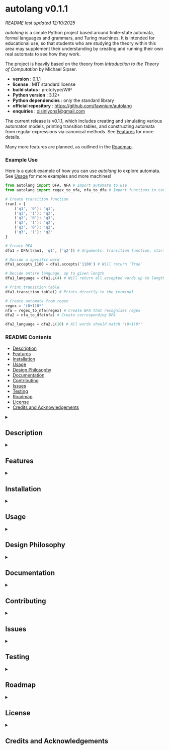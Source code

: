 # autolang v0.1.1

*README last updated 12/10/2025*

*autolang* is a simple Python project based around finite-state automata, formal languages and grammars, and Turing machines. It is intended for educational use, so that students who are studying the theory within this area may supplement their understanding by creating and running their own real automata to see how they work. 

The project is heavily based on the theory from *Introduction to the Theory of Computation* by Michael Sipser.

- **version** : 0.1.1
- **license** : MIT standard license
- **build status** : prototype/WIP
- **Python version** : 3.12+
- **Python dependencies** : only the standard library
- **official repository** : https://github.com/fawnium/autolang
- **enquiries** : oisinlyons1@gmail.com

The current release is v0.1.1, which includes creating and simulating various automaton models, printing transition tables, and constructing automata from regular expressions via canonical methods. See [Features](#features) for more details.

Many more features are planned, as outlined in the [Roadmap](#roadmap).

### Example Use

Here is a quick example of how you can use *autolang* to explore automata. See [Usage](#usage) for more examples and more machines!

```python
from autolang import DFA, NFA # Import automata to use
from autolang import regex_to_nfa, nfa_to_dfa # Import functions to construct automata from regex

# Create transition function
tran1 = {
    ('q1', '0'): 'q1',
    ('q1', '1'): 'q2',
    ('q2', '0'): 'q3',
    ('q2', '1'): 'q2',
    ('q3', '0'): 'q2',
    ('q3', '1'): 'q2'
}

# Create DFA
dfa1 = DFA(tran1, 'q1', ['q2']) # Arguments: transition function, start state, list of accept states

# Decide a specific word
dfa1_accepts_1100 = dfa1.accepts('1100') # Will return `True`

# Decide entire language, up to given length
dfa1_language = dfa1.L(4) # Will return all accepted words up to length 4

# Print transition table
dfa1.transition_table() # Prints directly to the terminal

# Create automata from regex
regex = '(0+1)0*'
nfa = regex_to_nfa(regex) # Create NFA that recognises regex
dfa2 = nfa_to_dfa(nfa) # Create corresponding DFA

dfa2_language = dfa2.L(10) # All words should match '(0+1)0*'
```

### README Contents
- [Description](#description)
- [Features](#features)
- [Installation](#installation)
- [Usage](#usage)
- [Design Philosophy](#design-philosophy)
- [Documentation](#documentation)
- [Contributing](#contributing)
- [Issues](#issues)
- [Testing](#testing)
- [Roadmap](#roadmap)
- [License](#license)
- [Credits and Acknowledgements](#credits-and-acknowledgements)

<details>
<summary><h2 id="description">Description</h2></summary>

This project is intended for educational use while studying automata theory, formal languages, complexity theory, and related areas. While finite-state machines are very well understood and used ubiquitously in compiler toolchains, text processing software, and many other technologies, we thought that it would be helpful to create a framework for students to investigate these machines themselves, to enrich and accelerate their understanding of the theoretical concepts. To justify its existence in such a well-explored area, *autolang* is being developed with the following aims:

- **Accessibility** : The project should be easy to deploy in academic settings, and require minimal technical programming/CS knowledge to interact with. We also aimed to have minimal dependencies to make the installation process easier.

- **Tactile Intuition** : The original motivation of *autolang* was to 'bridge the gap' between the theoretical descriptions of state machines, and how they are practically implemented in code. It is often said that "Turing machines are the basis for all modern computers", which is true, but we wanted interested students to be able to draw a direct line from the abstract models to real practical applications, insofar as that is possible.

While these aims are not fully-realised in the current prototype, v0.x, we expect the project to attain both enhanced features and much better usability in the coming weeks and months. These aims are discussed in more detail under [Design Philosophy](#design-philosophy) below.
</details>

<details>
<summary><h2 id="features">Features</h2></summary>

For specific uses of the features below, see the [Usage](#usage) Section.

### Simulating Automata

The following automaton models are currently supported:
- DFA
- NFA
- PDA (nondeterministic only)
- TM (single tape, deterministic, as in *Sipser*)

Each of the above models supports the following methods:
- `.accepts(word: str) -> bool` 
    - Takes a string as input, returns  `True` if the given automaton accepts the string, returns `False` otherwise. If the string contains unrecognised letters, `.accepts()` will always return `False`.
    - **NOTE:** The Turing machine instance of this method (`TM.accepts()`) can also return `None`. This happens when the word is undecidable, or the TM exceeds a certain number of steps.

- `.L(n: int = 5, lazy: bool = False) -> tuple[str, ...] | Generator[str]` 
    - Takes an integer $n$ as input, returns a collection of all words recognised by the given automaton with length $\leq n$, in len-lex order.
    - if `lazy = False` (default), the collection of words is returned as a tuple immediately.
    - if `lazy = True`, the collection is instead returned as a generator, and the words are only evaluated when used in a later iteration. This is useful for saving memory for large languages, but is less intuitive for new users.
    - **WARNING:** Please note that the number of words checked grows exponentially with the length given, and the size of the underlying alphabet. Caution is advised when calling this method with a large integer or an alphabet with more than a handful of letters, as it may take several minutes or hours to terminate.

- `.transition_table()` 
    - Prints the transition table of the given automaton to the terminal.
    - **NOTE:** This feature may change in future versions, i.e. by returning a string instead of printing directly.

For guidance on creating specific automata, see [Usage](#usage) below, and the `examples/` folder inside the repository.

### Constructing Automata

In addition to manually creating and simulating automata, *autolang* has a few functions to construct automata using canonical algorithms. These are listed below:

- `regex_to_nfa(regex: str) -> NFA` 
    - Takes a regular expression string as input, returns an NFA that recognises the corresponding regular language.
    - **NOTE:** The union operator *must* be represented as `+`. The Kleene star operator is `*` as usual. No other operators may be included in the input string.

- `nfa_to_dfa(nfa: NFA) -> DFA` 
    - Takes an `NFA` object as input, returns the corresponding DFA, generated via the standard subset construction.
    - **NOTE:** The subset construction is *lazy*, so only states that are actually reachable from the start state are included in the final DFA.
    - **NOTE:** No further optimisation/minimisation occurs after the initial construction. This is a planned feature.

See the [Usage](#usage) Section for specific explanations of how to construct automata from regex.

For additional planned features, see the [Roadmap](#roadmap) Section.

</details>

<details>
<summary><h2 id="installation">Installation</h2></summary>

While usability is stated as a priority for *autolang*, please note the installation process is currently a work in progress, and is more 'hands-on' than we would like it to eventually be. 

We recommend using the [Developer](#developer-install) install process if you are interested in testing the code or contributing, and using the [User](#user-install) install process if you just want to use *autolang* in your Python projects.

### Developer Install

Below is a summary of the *autolang* installation process:
- Ensure `git` is installed on your computer and can be run from your terminal.
- Navigate to the folder you want to install autolang into.
- Clone the official GitHub repository. It will be installed as a subfolder within the folder you run the command from.
- Navigate to the new `autolang/` subfolder.
- Create a virtual environment if required.
- Activate the virtual environment, if created. This step is OS-dependent
- `pip` install *autolang* as a local module, so python knows where to find the source code to import.

After doing steps 1 and 2, complete the installation by running the following commands in order:

```bash
# Install from GitHub
git clone https://github.com/fawnium/autolang.git # Clone repository
cd autolang # Navigate to repository subfolder

# Set up virtual environment (optional)
python -m venv .venv # Create virtual environment
# Activate virtual environment (OS-dependent)
source .venv/bin/activate # Linux/MacOS
.venv\Scripts\Activate.ps1 # Windows PowerShell
.venv\Scripts\activate.bat # Windows cmd

# Pip install autolang
pip install -e . 
```

Using `pip install -e .` with the `-e` flag means that Python will import autolang from your local instance inside the `src/` folder. Any changes you make to the source code will immediately apply when you import it, without needing to reinstall.

After doing the above, you should be able to `import` from autolang in a Python file as usual. See [Usage](#usage) and the `examples/` folder for further guidance.

#### Updating autolang

To ensure you have the most up-to-date version from the GitHub repository, simply run:

```bash
git pull
```

Ensure this command is run when your working directory is the `autolang/` folder.


### User Install

Currently, *autolang* cannot be installed from the official python package repository (yet). However, `pip` can still be used to install autolang directly from the GitHub repository. This is very similar to normal `pip` package installs, but **you must ensure you have `git` installed on your computer first**.

#### Setting up a virtual environment (optional, recommended)

You may want to first set up a virtual environment before installing, to prevent cluttering your general system with *autolang*'s files. You can skip this step if you want to install quickly, or you want *autolang* to be importable anywhere on your computer.

For guidance about virtual environments, see:
- https://packaging.python.org/en/latest/guides/installing-using-pip-and-virtual-environments/
- https://docs.python.org/3/library/venv.html

If you are using Anaconda, it has its own way of managing virtual environments via `conda`. See:
- https://docs.conda.io/projects/conda/en/latest/user-guide/tasks/manage-environments.html

The rest of the installation process below is the same regardless of whether you are using Conda.

#### Installing autolang from GitHub

To install autolang in your Python environment, enter the following command in your terminal. 

```bash
pip install git+https://github.com/fawnium/autolang.git
```

Note that this command will fail if you don't have `git` installed on your computer. Ensure you are using the correct terminal, i.e. the one that corresponds to the environment where you will write your Python code.


To check if you have autolang installed and see the version, enter this command:

```bash
pip show autolang
```

#### Updating your installation

To update to the latest version of autolang, enter this command:

```bash
pip install -U git+https://github.com/fawnium/autolang.git
```

Note the presence of the `-U` flag.

The update command above may fail to install the most up-to-date code, because the GitHub repository is regularly being modified without the version changing. If this command fails to update, use the following command instead:

```bash
pip install --force-reinstall --no-cache-dir git+https://github.com/fawnium/autolang.git
```

This will update your installation from GitHub regardless of your current installation.

</details>

<details>
<summary><h2 id="usage">Usage</h2></summary>

This section describes how to import and use features once *autolang* has been installed. For installation guidance, see the [Installation](#installation) Section.

Example use cases of all the main *autolang* features are provided in the corresponding files in the `examples/` folder. Please refer to these if you are unsure how to use the features.

In general, automata are created using a specially-formatted dictionary which represents their transition function. They also require additional metadata, such as the start and accept states, which varies slightly by model. Making automaton creation easier is a planned feature.

<details>
<summary><h3 id="creating-a-dfa">Creating a DFA</h3></summary>

A DFA is created using this constructor:

```python
DFA(transition: dict[tuple[str, str], str], 
    start: str, 
    accept: Iterable[str])
```

- `transition: dict` is a dict representing the transition function of the DFA.
    - Each entry is of the form `(state, letter): next_state`, and encodes a single transition. All are strings, and `letter` should be a single character.
    - For example if you want the DFA to transition from `q0` to `q1` when reading the letter `a`, include this entry in the dict: `('q0', 'a'): 'q1'`
    - You must ensure you include a transition for every possible state-letter pair, since DFAs are deterministic. If you miss one, an error will be raised.
- `start: str` is the start state of the DFA. Its transitions must be included in the `transition` dict.
- `accept: Iterable[str]` is collection of the DFA accept states. Transitions for all accept states must be included in the `transition` dict.
    - This can be given as a `list`, `set`, or any other valid iterable object.
- You do not need to provide the alphabet or total list of states for the DFA. These are automatically inferred from the `transition` function.
- State names and alphabet letters are *case sensitive*, so ensure all strings are correct.
- States can be given any name, not just `q0, q1, ...`. Certain characters are forbidden from appearing in state names, such as `'+'` or `'_'`, but the number is relatively small. You can stick to letters and numbers to be safe.
- Letters must be single characters, but likewise can be any character other than the small number of forbidden characters.

To see if a DFA accepts a specific word, use the `.accepts()` method:

```python
is_in_language = dfa.accepts('ab') # True or False
```

To get the whole language of a DFA, up to a certain length, use the `.L()` method:

```python
language_of_dfa = dfa.L(4) # Tuple of all accepted words up to length 4, in len-lex order
```

> [!WARNING]
> Be careful using this method with a large length value, as it will take exponential time to compute.

To print the transition table of a DFA for a nice visual, use the `.transition_table()` method:

```python
dfa.transition_table() # Prints to terminal
```

Below is an example of creating a specific DFA. This is the DFA $M_1$ in Sipser, p36.

```python
from autolang import DFA

# Create the transition function dictionary
tran1 = {
    ('q1', '0'): 'q1',
    ('q1', '1'): 'q2',
    ('q2', '0'): 'q3',
    ('q2', '1'): 'q2',
    ('q3', '0'): 'q2',
    ('q3', '1'): 'q2'
}
# Create the DFA itself
M1 = DFA(tran1, 'q1', ['q2']) # The name 'M1' is arbitrary, and any valid variable name can be used

# Check specific words
M1.accepts('000') # Will return `False`
M1.accepts('100') # Will return `True`

# Generate the language of M1 up to length 3
M1.L(3) # Will return `('1', '01', '11', '001', '011', '100', '101', '111')`

# Print M1's transition table
M1.transition_table()
```
</details>

<details>
<summary><h3 id="creating-an-nfa">Creating an NFA</h3></summary>

An NFA is created using this constructor:

```python
NFA(transition: dict[tuple[str, str], tuple[str, ...]], 
    start: str, 
    accept: Iterable[str])
```

- `transition: dict` is a dict representing the transition function of the NFA.
    - Each entry is of the form `(state, letter): (next_state1, next_state2, ...)`, and encodes *all transitions* from a specific state for a specific letter. Note this differs from the DFA case, and the entry's value must be a *tuple* of strings.
    - If there is only one available transition, **this must still be wrapped in a tuple**, e.g. `('q1',)` and **not** `'q1'` or `('q1')`.
    - For example if you want the NFA to transition from `q0` to `q1` when reading `a`, then include `('q0', 'a'): ('q1',)` in the dict.
    - If you want the NFA to transition to both `q1` or `q2` from the same place, then include `('q0', 'a'): ('q1', 'q2')`.
    - You can omit entries for specific state-letter pairs (unlike with DFAs), and should do so if you want no allowed transitions.
        - If you want to include all possible transition keys for some reason, you can include `('q0', 'a'): tuple()` to indicate an empty set of allowed transitions.
    - ε-transitions are simply encoded using the empty string `''` instead of a letter. For example, an ε-transition from `q0` to `q1` will be `('q0', ''): ('q1',)` in the dict.
- `start: str` is the start state of the NFA. If you don't include any transitions from it in `transition`, the NFA will simply get stuck in the start state.
- `accept: Iterable[str]` is collection of the NFA accept states. 
    - This can be given as a `list`, `set`, or any other valid iterable object.
- The alphabet and total list of states are automatically inferred from the `transition` function.
- The same restrictions on naming states and letters apply here as they do for [DFAs](#creating-a-dfa).

To see if an NFA accepts a specific word, use the `.accepts()` method:

```python
is_in_language = nfa.accepts('ab') # True or False
```

To get the whole language of an NFA, up to a certain length, use the `.L()` method:

```python
language_of_nfa = nfa.L(4) # Tuple of all accepted words up to length 4, in len-lex order
```

> [!WARNING]
> Be careful using this method with a large length value, as it will take exponential time to compute.

To print the transition table of an NFA for a nice visual, use the `.transition_table()` method:

```python
nfa.transition_table() # Prints to terminal
```

Below is an example of creating a specific NFA. This is the NFA $N_1$ in Sipser, p48.

```python
from autolang import NFA

# Create transition function dict
tran1 = {
    ('q1', '0'): ('q1',),
    ('q1', '1'): ('q1', 'q2'), 
    ('q2', ''): ('q3',),
    ('q2', '0'): ('q3',),
    ('q3', '1'): ('q4',),
    ('q4', '0'): ('q4',),
    ('q4', '1'): ('q4',) 
}
# Create NFA itself
N1 = NFA(tran1, 'q1', ['q4'])

# Check specific words
N1.accepts('010') # False

# Generate the language up to length 3
N1.L(3) # Returns tuple

# Print transition table
N1.transition_table()
```
</details>

<details>
<summary><h3 id="creating-a-pda">Creating a PDA</h3></summary>

A PDA is created with this constructor:

```python
PDA(transition: dict[tuple[str, str, str], tuple[tuple[str, str], ...]], 
    start: str, 
    accept: Iterable[str])
```

- `transition: dict` is a dict representing the the PDA transition function.
    - Each entry entry is of the form `(state, letter, stack_top): ((next_state1, stack_push1), (next_state2, stack_push2), ...)`.
    - Each entry encodes all possible transitions (and the corresponding letter pushed to the stack) from a given state, for a given read `letter`, for a given letter read from the stack (`stack_top`)
    - The entry's value **must be wrapped in a tuple**, even if there is only one transition, and each inner tuple must have length 2.
        - If there is only one transition, a comma must still be included after it, inside the parent tuple.
    - As with [NFAs](#creating-an-nfa), ε-transitions are encoded using the empty string `''`. This applies to both the input letters and the stack.
    - For example, say you want the PDA to have two transitions from `q0` when reading `a` in the input word and reading `$` from the stack: one goes to `q1` and pushes `x` to the stack, and the other goes to `q2` and pushes nothing to the stack. The `transition` entry to encode this is `('q0', 'a', '$'): (('q1', 'x'), ('q2', ''))`
        - **NOTE**: reading a letter from the stack automatically means it gets popped from the stack. If no letter is read, nothing is popped.
    - If you want the PDA to transition without reading the stack, use `''` for `stack_push`, e.g. `('q0', 'a', ''): (('q1', '$'),)`. This will *not* pop the top of the stack.
    - If you want no transitions for a specific state-letter-stack_top triple, then you can omit this entry from the dict, *or* include it with an empty tuple as its value, e.g. `('q0', 'a', '$'): tuple()`.
- `start: str` is the start state of the PDA. If you don't include any transitions from it in `transition`, the NFA will simply get stuck in the start state.
- `accept: Iterable[str]` is collection of the PDA accept states. 
    - This can be given as a `list`, `set`, or any other valid iterable object.
- The alphabets (input and stack) and total list of states are automatically inferred from the `transition` function.
- The same restrictions on naming states and letters apply here as they do for DFAs and NFAs.

To see if a PDA accepts a specific word, use the `.accepts()` method:

```python
is_in_language = pda.accepts('ab') # True or False
```

To get the whole language of a PDA, up to a certain length, use the `.L()` method:

```python
language_of_pda = pda.L(4) # Tuple of all accepted words up to length 4, in len-lex order
```

> [!WARNING]
> Be careful using this method with a large length value, as it will take exponential time to compute.

To print the transition table of a PDA for a nice visual, use the `.transition_table()` method:

```python
pda.transition_table() # Prints to terminal
```

Below is an example of creating a specific PDA. This is PDA $M_1$ in Sipser, p114.

```python
from autolang import PDA
# Create transition function dict
tran1 = {
    ('q1', '', ''): (('q2', '$'),),
    ('q2', '0', ''): (('q2', '0'),),
    ('q2', '1', '0'): (('q3', ''),),
    ('q3', '1', '0'): (('q3', ''),),
    ('q3', '', '$'): (('q4', ''),)
}
# Create PDA itself
M1 = PDA(tran1, 'q1', ['q1', 'q4'])

# Check specific words
M1.accepts('0011') # True
M1.accepts('010') # False

# Generate the language up to length 3
M1.L(8) # Returns ('', '01', '0011', '000111', '00001111')

# Print transition table
M1.transition_table()
```
</details>

<details>
<summary><h3 id="creating-a-turing-machine">Creating a Turing Machine</h3></summary>

A Turing machine (TM) is created with this constructor:

```python
TM(transition: dict[tuple[str, str], tuple[str, str, str]], 
   start: str, 
   accept: str, 
   reject: str, 
   reserved_letters: Iterable[str] = set())
```

- `transition: dict` is a dict representing the TM transition function.
    - Each entry encodes a single transition. This includes the next state, letter written to current cell, and move direction. Note the `write` letter is written *before* moving to the next cell.
    - Each entry is of the form `(state, letter): (next_state, write, direction)`. The `direction` *must* be either an uppercase `'L'` or uppercase `'R'`.
    - For example, if you want the TM to transition to state `q1`, write `x` to the current cell, and move right, when in state `q0` and reading `a`, include this entry in the dict: `('q0', 'a'): ('q1', 'x', 'R')`.
    - The special blank-cell letter is the underscore `'_'`, and this cannot be changed.
        - For example if you want the TM to erase its current cell before moving, include `('q0', 'a'): ('q1', '_', 'R')`
    - Note that you *can* omit transitions from a TM transition function, even though they are deterministic. If you do, these transitions will automatically default to the `reject` state. This may lead to unintended behaviour if you forget to add transitions.
        - This choice was made to make creating TMs less tedious, although it does make it easier for mistakes to happen during creation since an error is not raised. We decided defaulting to the reject state was a reasonable compromise in this situation. 
        - Additionally, there are many cases where a specific transition can't actually be reached from any starting configuration, so including it is pointless.
    - If there are *no* transitions to the `accept` state, the TM can still be created, but you will be prompted to continue with the creation, since such a TM will have an empty language.
        - We decided that it should be allowed to create TMs that cannot accept any words for research or investigations. Indeed, for many TMs it doesn't actually matter what they accept, but rather solely what they produce on their tape.
    - Since the TM will immediately halt when it enters the `accept` or `reject` state, you should not include any transitions *from* these states.
- `start: str` is the start state of the TM.
- `accept: str` is the unique accept state of the TM. The default is `'qa'`.
- `reject: str` is the unique reject state of the TM. The default is `'qr'`.
    - **NOTE**: you can use the names `'qa'` and `'qr'` for working states instead, provided you also provide distinct alternatives for the halting states. Sticking with the defaults is recommended.
- `reserved_letters: Iterable[str]` is a list of letters which are intended strictly for use on the tape, and should not be allowed in input words. There is no way to distinguish between the input alphabet and the tape alphabet without you manually stipulating it.
    - The blank letter `'_'` is *always* reserved, and doesn't need to be included in this arg.
- The alphabets (input and tape) and total list of states are automatically inferred from the `transition` function, and `reserved_letters`.
- You cannot use `'_'` as an input letter, since it will just be interpereted as blank. Any other character should be a valid letter for TMs.

To see if a TM accepts a specific word, use the `.accepts()` method:

```python
is_in_language = tm.accepts('ab') # True or False
```

To get the whole language of a TM, up to a certain length, use the `.L()` method:

```python
language_of_tm = tm.L(4) # Tuple of all accepted words up to length 4, in len-lex order
```

> [!WARNING]
> Be careful using this method with a large length value, as it will take exponential time to compute.

To print the transition table of a TM for a nice visual, use the `.transition_table()` method:

```python
tm.transition_table() # Prints to terminal
```

Below is an example of creating a specific TM. This is TM $M_2$ in Sipser, p172.

```python
from autolang import TM

# Create transition function dictionary
tran2 = {
    ('q1', '_'): ('qr', '_', 'R'), # This transition goes to reject, and can be omitted
    ('q1', 'x'): ('qr', 'x', 'R'), # Same with this one
    ('q1', '0'): ('q2', '_', 'R'),

    ('q2', '_'): ('qa', '_', 'R'),
    ('q2', 'x'): ('q2', 'x', 'R'),
    ('q2', '0'): ('q3', 'x', 'R'),

    ('q3', '_'): ('q5', '_', 'L'),
    ('q3', 'x'): ('q3', 'x', 'R'),
    ('q3', '0'): ('q4', '0', 'R'),

    ('q4', '_'): ('qr', '_', 'R'), # Can be omitted
    ('q4', 'x'): ('q4', 'x', 'R'),
    ('q4', '0'): ('q3', 'x', 'R'),

    ('q5', '_'): ('q2', '_', 'R'),
    ('q5', 'x'): ('q5', 'x', 'L'),
    ('q5', '0'): ('q5', '0', 'L')
}
# Create TM itself
M2 = TM(tran2, 'q1', 'qa', 'qr', {'x'})

# Check specific words
M1.accepts('00') # True
M1.accepts('000') # False

# Generate the language up to length 3
M1.L(10) # Returns ('0', '00', '0000', '00000000')

# Print transition table
M1.transition_table()
```
</details>

<details>
<summary><h3 id="creating-nfas-dfas-from-regex">Creating NFAs/DFAs from Regex</h3></summary>

Note that 'regex' in this context refers to *formal* regular expressions, which only support unions (`+`) and Kleene stars (`*`).

Constructing automata that recognise the language of a given regex is quite straightforward, and is achieved by using the functions `regex_to_nfa()` and `nfa_to_dfa()`. You can also chain these functions together to directly create the DFA, without the intermediate NFA. 

```python
from autolang import regex_to_nfa, nfa_to_dfa

R = '(0+1)0*' # define regex - words that start with 0 or 1, followed by zero or more 0s

nfa = regex_to_nfa(R) # Create NFA
dfa = nfa_to_dfa(nfa) # Create corresponding DFA

# Or, create dfa directly
dfa = nfa_to_dfa(regex_to_nfa(R))
```

Note you can also create a DFA *any* existing NFA, not just one that was created from a regex.
</details>

</details>

<details>
<summary><h2 id="design-philosophy">Design Philosophy</h2></summary>

Below we discuss the overall aims of the project in more detail.

### Accessibility
Python was chosen as the main language of the project because the language is relatively easy to read and start using, and it is frequently the language of choice in academia for people who must do some coding as part of their study or research, but are not computer scientists. While Python is not the most performant language, its dynamic typing, concise syntax, and other features are amazing for accessibility and fast development, and make it a great language to demonstrate the theory to a more general interested audience. We envisioned the use of autolang to look something like this:
- The student attends a lecture or tutorial, and learns a theoretical concept, or sees a specific example of an automaton.
- The student returns home and wants to solidify their understanding, or the concept didn't quite 'click' with them.
- They open Jupyter notebook (or another Python environment) and import *autolang*
- They run their own code 'experiments' to better understand the automaton behaviour, and they can prepare for the next lecture without worrying about not understanding the previous one.
    - The student could for example create the example machine from the lecture, and pass it specific words that were covered. They could then pass in words that were not covered to see how the behaviour differs.
    - They could also design their own machines that were not seen in lectures at all, for instance if they come up with a language and want to create a machine that recognises it. This could intellectually reward them when they come up with a working machine, and also encourage them to revise the theory if their machine recognises the wrong language or doesn't work at all.
- The student returns to class, more confident that they understand automata and ready to learn more!

### Tactile Intuition
'Tactile intuition' is quite a nebulous term, but is intended to capture the idea that users can 'see the concepts working' themselves, as opposed to simply reading them in a textbook or hearing them in a lecture, and getting the *sense* of understanding without the practical experience of doing exercises, which may reveal that *sense* to actually be false. Of course the textbooks and lectures are essential and are the most important aspect of learning automata theory. Understanding the formal proofs, doing pen-and-paper exercises, and generally using one's mind to think through automata behaviour, can never be substituded for naively entering commands in a Python terminal and trying to reverse-engineer the code's behaviour. Instead, 'tactile intuition' should be interpreted as a way to *supplement* the pen-and-paper work and approach the theory from a different angle. Some students may find that this hands-on approach causes concepts to 'click' with them more easily, whereas others may be more comfortable simply writing proofs and doing exercises with no additional material. In either case we believe that having more tools available will always be beneficial, provided they are used correctly by a motivated student, and are used to enhance theoretical understanding and not to take shortcuts which inhibit real learning.

Tactile intuition firstly covers the idea of *interactability*, which is always present when coding because users must write the function/API calls themselves. Having to manually create automata, including every specific detail of a transition function and other syntax, may make the student feel there is more 'intention' to their learning, and force them to carefully consider the precise components of the theory, rather than convincing themselves that they understand the general idea without catching the inner nuances. 

Tactile intuition is also meant to cover a *visual* aspect to learning the theory, but it felt somewhat dishonest to say this earlier when the main visualisation features have not yet been developed for *autolang*. We plan in future versions to implement a far more interactive graphical way to investigate automata, such as showing step-by-step animations of a machine transitioning between states. We do have a feature for plotting static transition diagrams, but these are not optimised and may produce intractable or 'ugly' visuals for complex unseen automata. Transition diagrams are often thought to be a very intuitive way of understanding the machines, despite being less precise than formal descriptions, and the diagrams that appear in textbooks and teaching materials are of course curated to have a nice clean layout for this purpose. However, these are inherently limited to which specific machines the authors decided to include at the time of publication. We envision the benefit of *autolang*'s visuals to be their *versatility*, i.e. visuals can be generated for an arbitrary machine that the user decides to create, even if their layout may be suboptimal. For more information on planned features, see the [Roadmap](#roadmap) Section. 

</details>

<details>
<summary><h2 id="documentation">Documentation</h2></summary>

This README file serves as the current documentation of autolang. Unfortunately a more comprehensive official documentation does not exist, yet...

</details>

<details>
<summary><h2 id="contributing">Contributing</h2></summary>

Due to how early in development *autolang* is, we are currently **not** looking for any additional contributors, until the project is more robust and its scope has been better defined. You are of course free to fork the project or use any of its constituent code however you wish.

</details>

<details>
<summary><h2 id="issues">Issues</h2></summary>

*autolang* is a single-person project that is early in development, and therefore there are likely numerous bugs and issues in the current version. If you discover a bug, you are both very welcome and encouraged to notify us about it. You should do this either by raising the issue on the official GitHub repository (https://github.com/fawnium/autolang), or by sending an email directly to the contact address(es) listed in the repository. If you do wish to report an issue, please be as detailed and specific as you can be in your explanation, and if possible, include a minimal code which reproduces the issue.

We are very grateful to receive any comments or constructive criticism about the project!

</details>

<details>
<summary><h2 id="testing">Testing</h2></summary>

*autolang*'s tests are implemented using the standard Python `unittest` module, and testing requires no additional dependencies. All test files are located flat inside the `tests/` folder in the parent `autolang/` directory. To run all tests, use the following command while your working directory is the parent directory:

```bash
python -m unittest discover tests
```

**NOTE:** Our unit tests are an ongoing work in progress, and may not be particularly robust or compehensive. We are currently working on improving test-case coverage.

</details>

<details>
<summary><h2 id="roadmap">Roadmap</h2></summary>

While *autolang* is very early in development, we are excited that it is being actively and rapidly developed. We plan to expand the scope both by implementing more of the canonical algorithms from the theory in Sipser, and enhancing usability by including visualisations and a more comprehensive UI/UX.

Below is the general roadmap for the near future of the project. Please be aware that these features may change in terms of order of implementation and whether they will actually be added.

### v0.2.0

- Transition diagrams for all existing models using `networkx` and `matplotlib`
    - This feature is very close to being in a usable state, and just needs to be integrated with the existing project
    - There will likely be options both to plot diagrams inline (i.e. for jupyter notebooks), and save them as an image for non-graphical/terminal-based environments

- Option to store formatted transition tables (i.e. as a string), in addition to printing them directly to the terminal

- Support accessing TM tape outside of just computing words.

### v0.3.0

- Implement a class to represent context-free grammars (CFGs)

- Convert CFGs to Chomsky normal form and further normalisation

### v0.4.0

- Support generating parse-trees for specific words in a CFG

- Visuals for parse trees

- Construct PDAs directly from CFGs via canonical methods, analagous to NFAs from regular expressions in v0.1.0

### v0.5.0

- Implement different TM models, such as multi-tape and nondeterministic

- Implement other automaton models such as LBA and DPDA

### v0.6.0

- Convert multi-tape TMs to single-tape via canonical construction

### Unspecified/Later Versions

- Support more streamlined ways of initialising automata, in addition to manually typing out Python dicts

- Create a user-friendly GUI to allow visual exploration of all the features in the project, and show animations of the automata computing
    - This could also include step-by-step playback of computing particular words by highlighting active states

- Implement macros which allow running minimal high-level code directly on a Turing machine
    - This is intended as an illustrative/tactile proof-of-concept of the universality of Turing machines

</details>

<details>
<summary><h2 id="license">License</h2></summary>

*autolang* has a standard MIT license, and is completely open-source and free to use by anyone for any reason. This project is a single-person hobby project with no commercial parties involved. If the project's status changes in the future, these changes will be broadcast via the official GitHub repository, and other channels if applicable at the time. There are currently **no** plans to change the intellectual property status of *autolang*.

</details>

<details>
<summary><h2 id="credits-and-acknowledgements">Credits and Acknowledgements</h2></summary>

At the time of writing the only contributor to *autolang* is Lyons / 'fawnium'.

Many thanks are extended to Prof Roney-Dougal and Dr Huczynska at the University of St Andrews, who ran a course on automata theory that inspired and motivated this project to be developed.

Thanks are also extended to Michael Sipser *et al* for writing *Introduction to the Theory of Computation*, a textbook that was invaluable for providing the necessary theory to develop the project.

</details>